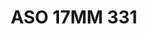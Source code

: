---
title: ASO 17MM 331
date: 
draft: false

# descripcion
description : Anillo de plata 925.

materials: Plata 1046

color: 

dimensions: 17mm diámetro

code: 05-23-1720

type: "Anillos"

categories: []

price: $10.060,00

price_eftvo: $8.550,00

# Images
# first image will be shown in the product page
images:
  # - image: "images/path_to_image"
  # La ubicacion de las imagenes es imagenes/Anillos/Anillos.Solo Plata/05-23-1720-aso-17mm-331
  - image: "./images/anillos/solo_plata/05-23-1720-aso-17mm-331.jpg"
---